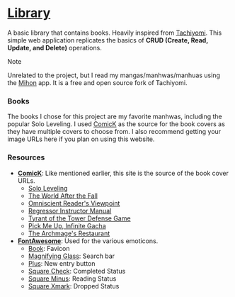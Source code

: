 # [Library](https://enetwarch.github.io/library/)

A basic library that contains books. Heavily inspired from [Tachiyomi](https://github.com/tachiyomiorg). This simple web application replicates the basics of **CRUD (Create, Read, Update, and Delete)** operations. 

> [!NOTE]
> Unrelated to the project, but I read my mangas/manhwas/manhuas using the [Mihon](https://mihon.app/) app. It is a free and open source fork of Tachiyomi.

### Books

The books I chose for this project are my favorite manhwas, including the popular Solo Leveling. I used [ComicK](https://comick.io/) as the source for the book covers as they have multiple covers to choose from. I also recommend getting your image URLs here if you plan on using this website.

### Resources

* [**ComicK**](https://comick.io/): Like mentioned earlier, this site is the source of the book cover URLs.
    * [Solo Leveling](https://meo.comick.pictures/zevXM.jpg)
    * [The World After the Fall](https://meo.comick.pictures/vo82y.jpg)
    * [Omniscient Reader's Viewpoint](https://meo.comick.pictures/qv5oqL.jpg)
    * [Regressor Instructor Manual](https://meo.comick.pictures/W8zM04.jpg)
    * [Tyrant of the Tower Defense Game](https://meo.comick.pictures/br1mL4.jpg)
    * [Pick Me Up, Infinite Gacha](https://meo.comick.pictures/yYxBXn.jpg)
    * [The Archmage's Restaurant](https://meo.comick.pictures/jx802M.jpg)
* [**FontAwesome**](https://fontawesome.com/): Used for the various emoticons.
    * [Book](https://fontawesome.com/icons/book): Favicon
    * [Magnifying Glass](https://fontawesome.com/icons/magnifying-glass): Search bar
    * [Plus](https://fontawesome.com/icons/plus): New entry button
    * [Square Check](https://fontawesome.com/icons/square-check): Completed Status
    * [Square Minus](https://fontawesome.com/icons/square-minus): Reading Status
    * [Square Xmark](https://fontawesome.com/icons/square-xmark): Dropped Status